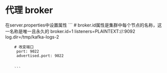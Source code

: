 # 代理 broker 

在server.properties中设置属性
        ```
        # broker.id属性是集群中每个节点的名称，这一名称是唯一且永久的
        broker.id=1
        listeners=PLAINTEXT://:9092
        log.dir=/tmp/kafka-logs-2
        
        # 改变端口
         port: 9022
         advertised.port: 9022

        
        ```